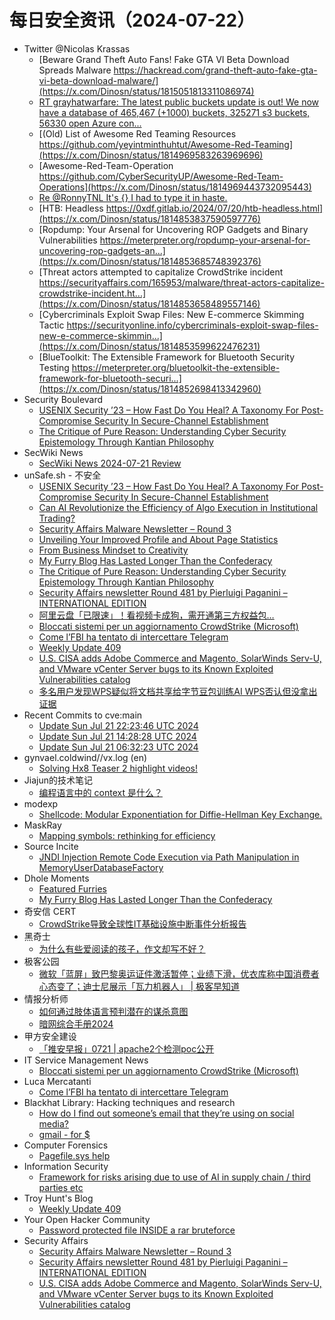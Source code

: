 # 每日安全资讯（2024-07-22）

- Twitter @Nicolas Krassas
  - [Beware Grand Theft Auto Fans! Fake GTA VI Beta Download Spreads Malware https://hackread.com/grand-theft-auto-fake-gta-vi-beta-download-malware/](https://x.com/Dinosn/status/1815051813311086974)
  - [RT grayhatwarfare: The latest public buckets update is out! We now have a database of 465,467 (+1000) buckets, 325271 s3 buckets, 56330 open Azure con...](https://x.com/Dinosn/status/1815052908682977778)
  - [(Old) List of Awesome Red Teaming Resources https://github.com/yeyintminthuhtut/Awesome-Red-Teaming](https://x.com/Dinosn/status/1814969583263969696)
  - [Awesome-Red-Team-Operation https://github.com/CyberSecurityUP/Awesome-Red-Team-Operations](https://x.com/Dinosn/status/1814969443732095443)
  - [Re @RonnyTNL It's {} I had to type it in haste.](https://x.com/Dinosn/status/1814953130011808242)
  - [HTB: Headless https://0xdf.gitlab.io/2024/07/20/htb-headless.html](https://x.com/Dinosn/status/1814853837590597776)
  - [Ropdump: Your Arsenal for Uncovering ROP Gadgets and Binary Vulnerabilities https://meterpreter.org/ropdump-your-arsenal-for-uncovering-rop-gadgets-an...](https://x.com/Dinosn/status/1814853685748392376)
  - [Threat actors attempted to capitalize CrowdStrike incident https://securityaffairs.com/165953/malware/threat-actors-capitalize-crowdstrike-incident.ht...](https://x.com/Dinosn/status/1814853658489557146)
  - [Cybercriminals Exploit Swap Files: New E-commerce Skimming Tactic https://securityonline.info/cybercriminals-exploit-swap-files-new-e-commerce-skimmin...](https://x.com/Dinosn/status/1814853599622476231)
  - [BlueToolkit: The Extensible Framework for Bluetooth Security Testing https://meterpreter.org/bluetoolkit-the-extensible-framework-for-bluetooth-securi...](https://x.com/Dinosn/status/1814852698413342960)
- Security Boulevard
  - [USENIX Security ’23 – How Fast Do You Heal? A Taxonomy For Post-Compromise Security In Secure-Channel Establishment](https://securityboulevard.com/2024/07/usenix-security-23-how-fast-do-you-heal-a-taxonomy-for-post-compromise-security-in-secure-channel-establishment/)
  - [The Critique of Pure Reason: Understanding Cyber Security Epistemology Through Kantian Philosophy](https://securityboulevard.com/2024/07/the-critique-of-pure-reason-understanding-cyber-security-epistemology-through-kantian-philosophy/)
- SecWiki News
  - [SecWiki News 2024-07-21 Review](http://www.sec-wiki.com/?2024-07-21)
- unSafe.sh - 不安全
  - [USENIX Security ’23 – How Fast Do You Heal? A Taxonomy For Post-Compromise Security In Secure-Channel Establishment](https://buaq.net/go-251683.html)
  - [Can AI Revolutionize the Efficiency of Algo Execution in Institutional Trading?](https://buaq.net/go-251685.html)
  - [Security Affairs Malware Newsletter – Round 3](https://buaq.net/go-251678.html)
  - [Unveiling Your Improved Profile and About Page Statistics](https://buaq.net/go-251686.html)
  - [From Business Mindset to Creativity](https://buaq.net/go-251687.html)
  - [My Furry Blog Has Lasted Longer Than the Confederacy](https://buaq.net/go-251680.html)
  - [The Critique of Pure Reason: Understanding Cyber Security Epistemology Through Kantian Philosophy](https://buaq.net/go-251679.html)
  - [Security Affairs newsletter Round 481 by Pierluigi Paganini – INTERNATIONAL EDITION](https://buaq.net/go-251676.html)
  - [阿里云盘「已限速」！看视频卡成狗，需开通第三方权益包…](https://buaq.net/go-251682.html)
  - [Bloccati sistemi per un aggiornamento CrowdStrike (Microsoft)](https://buaq.net/go-251668.html)
  - [Come l’FBI ha tentato di intercettare Telegram](https://buaq.net/go-251675.html)
  - [Weekly Update 409](https://buaq.net/go-251669.html)
  - [U.S. CISA adds Adobe Commerce and Magento, SolarWinds Serv-U, and VMware vCenter Server bugs to its Known Exploited Vulnerabilities catalog](https://buaq.net/go-251670.html)
  - [多名用户发现WPS疑似将文档共享给字节豆包训练AI WPS否认但没拿出证据](https://buaq.net/go-251657.html)
- Recent Commits to cve:main
  - [Update Sun Jul 21 22:23:46 UTC 2024](https://github.com/trickest/cve/commit/28a082e14e4be17a66de4470ac817e8d99012d61)
  - [Update Sun Jul 21 14:28:28 UTC 2024](https://github.com/trickest/cve/commit/2b6aa97ac5ecebf82ea14c8f99cbc16e9cc1b8b2)
  - [Update Sun Jul 21 06:32:23 UTC 2024](https://github.com/trickest/cve/commit/954a1839e4f8b63794c4c4d2404866443718d139)
- gynvael.coldwind//vx.log (en)
  - [Solving Hx8 Teaser 2 highlight videos!](https://gynvael.coldwind.pl/?id=789)
- Jiajun的技术笔记
  - [编程语言中的 context 是什么？](https://jiajunhuang.com/articles/2024_07_21-context.md.html)
- modexp
  - [Shellcode: Modular Exponentiation for Diffie-Hellman Key Exchange.](https://modexp.wordpress.com/2024/07/21/modexp_key_xchg/)
- MaskRay
  - [Mapping symbols: rethinking for efficiency](https://maskray.me/blog/2024-07-21-mapping-symbols-rethinking-for-efficiency)
- Source Incite
  - [JNDI Injection Remote Code Execution via Path Manipulation in MemoryUserDatabaseFactory](https://srcincite.io/blog/2024/07/21/jndi-injection-rce-via-path-manipulation-in-memoryuserdatabasefactory.html)
- Dhole Moments
  - [Featured Furries](https://soatok.blog/2024/07/21/featured-furries/)
  - [My Furry Blog Has Lasted Longer Than the Confederacy](https://soatok.blog/2024/07/21/my-furry-blog-has-lasted-longer-than-the-confederacy/)
- 奇安信 CERT
  - [CrowdStrike导致全球性IT基础设施中断事件分析报告](https://mp.weixin.qq.com/s?__biz=MzU5NDgxODU1MQ==&mid=2247501763&idx=1&sn=3714d555ecf347d22ba237fc80c5131a&chksm=fe79e35bc90e6a4d32699034dcf6c752d63eb31305f62c9a2ff63f852f69c24b89743c314aca&scene=58&subscene=0#rd)
- 黑奇士
  - [为什么有些爱阅读的孩子，作文却写不好？](https://mp.weixin.qq.com/s?__biz=MzI5ODYwNTE4Nw==&mid=2247488313&idx=1&sn=abed910295a107f3a51927f661ff898c&chksm=eca21cd5dbd595c3d9d5284463932f50396944fdf3fa255beac58224b02a96b4043918855109&scene=58&subscene=0#rd)
- 极客公园
  - [微软「蓝屏」致巴黎奥运证件激活暂停；业绩下滑，优衣库称中国消费者心态变了；迪士尼展示「瓦力机器人」 | 极客早知道](https://mp.weixin.qq.com/s?__biz=MTMwNDMwODQ0MQ==&mid=2653048046&idx=1&sn=078d476e23d2bd5f07c9d021ece3bfca&chksm=7e5731584920b84e3bfeb41b7f29611c21037865db48dbb183a087f7082ed73754fead005713&scene=58&subscene=0#rd)
- 情报分析师
  - [如何通过肢体语言预判潜在的谋杀意图](https://mp.weixin.qq.com/s?__biz=MzA3Mjc1MTkwOA==&mid=2650553122&idx=1&sn=49c97f3e7526280ab12f1e9d2d60bf30&chksm=87111569b0669c7f71566be7d87f607b53e08fd38cbaa8335619210e32ad0d717bf40043e327&scene=58&subscene=0#rd)
  - [暗网综合手册2024](https://mp.weixin.qq.com/s?__biz=MzA3Mjc1MTkwOA==&mid=2650553122&idx=2&sn=bd3349e8687e15a6707785b99d9f2233&chksm=87111569b0669c7f968f303e760fdaa6d45e0af3473031ff966311191f7bff8ec7293797b069&scene=58&subscene=0#rd)
- 甲方安全建设
  - [「推安早报」0721 | apache2个检测poc公开](https://mp.weixin.qq.com/s?__biz=MzU0MDcyMTMxOQ==&mid=2247487637&idx=1&sn=6229121098df1fb61d8329fd41691f72&chksm=fb35b95dcc42304b684e585cae8bda7bf94df3255303709e86078dc1c4146f940858080b2d1c&scene=58&subscene=0#rd)
- IT Service Management News
  - [Bloccati sistemi per un aggiornamento CrowdStrike (Microsoft)](http://blog.cesaregallotti.it/2024/07/bloccati-sistemi-per-un-aggiornamento.html)
- Luca Mercatanti
  - [Come l’FBI ha tentato di intercettare Telegram](https://luca-mercatanti.com/come-lfbi-ha-tentato-di-intercettare-telegram/?utm_source=rss&utm_medium=rss&utm_campaign=come-lfbi-ha-tentato-di-intercettare-telegram)
- Blackhat Library: Hacking techniques and research
  - [How do I find out someone’s email that they’re using on social media?](https://www.reddit.com/r/blackhat/comments/1e8t0a2/how_do_i_find_out_someones_email_that_theyre/)
  - [gmail - for $](https://www.reddit.com/r/blackhat/comments/1e8dtky/gmail_for/)
- Computer Forensics
  - [Pagefile.sys help](https://www.reddit.com/r/computerforensics/comments/1e8dnwu/pagefilesys_help/)
- Information Security
  - [Framework for risks arising due to use of AI in supply chain / third parties etc](https://www.reddit.com/r/Information_Security/comments/1e8lpwr/framework_for_risks_arising_due_to_use_of_ai_in/)
- Troy Hunt's Blog
  - [Weekly Update 409](https://www.troyhunt.com/weekly-update-409/)
- Your Open Hacker Community
  - [Password protected file INSIDE a rar bruteforce](https://www.reddit.com/r/HowToHack/comments/1e8pj3o/password_protected_file_inside_a_rar_bruteforce/)
- Security Affairs
  - [Security Affairs Malware Newsletter – Round 3](https://securityaffairs.com/166014/malware/security-affairs-malware-newsletter-round-3.html)
  - [Security Affairs newsletter Round 481 by Pierluigi Paganini – INTERNATIONAL EDITION](https://securityaffairs.com/166006/breaking-news/security-affairs-newsletter-round-481-by-pierluigi-paganini-international-edition.html)
  - [U.S. CISA adds Adobe Commerce and Magento, SolarWinds Serv-U, and VMware vCenter Server bugs to its Known Exploited Vulnerabilities catalog](https://securityaffairs.com/165981/hacking/u-s-cisa-adds-adobe-commerce-and-magento-solarwinds-serv-u-and-vmware-vcenter-server-bugs-to-its-known-exploited-vulnerabilities-catalog.html)
